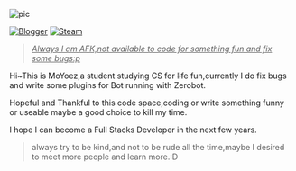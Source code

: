 
![pic](https://cdn.himoyo.cn/img_service/ec43126fgy1go7lc9ta0bj22bc1awkjr.jpg)

[![Blogger](https://img.shields.io/badge/Blogger-FF5722?style=for-the-badge&logo=blogger&logoColor=white)](https://hi.himoyo.cn)
[![Steam](https://img.shields.io/badge/steam-%23000000.svg?style=for-the-badge&logo=steam&logoColor=white)](https://steamcommunity.com/id/moyoez)
> <u>*Always I am AFK,not available to code for something fun and fix some bugs:p*</u>

Hi~This is MoYoez,a student studying CS for ~~life~~ fun,currently I do fix bugs and write some plugins for Bot running with Zerobot.

Hopeful and Thankful to this code space,coding or write something funny or useable maybe a good choice to kill my time.

I hope I can become a Full Stacks Developer in the next few years.

> always try to be kind,and not to be rude all the time,maybe I desired to meet more people and learn more.:D

